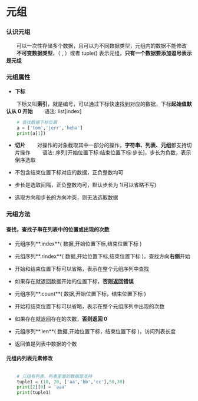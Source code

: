 # 元组
### 认识元组
&emsp;&emsp;可以一次性存储多个数据，且可以为不同数据类型，元组内的数据不能修改
&emsp;&emsp;**不可变数据类型**，（ , ）或者 tuple() 表示元组，**只有一个数据要添加逗号表示是元组**

### 元组属性
*  **下标**

&emsp;&emsp;下标又叫**索引**，就是编号，可以通过下标快速找到对应的数据，下标**起始值默认从 0 开始** 
&emsp;&emsp;语法: list[index]


```python 
    # 查找数据下标位置
    a = ['tom','jerr','heha']
    print(a[1])

```


*  **切片**
&emsp;&emsp;对操作的对象截取其中一部分的操作，**字符串、列表、元组**都支持切片操作
&emsp;&emsp;语法: 序列[开始位置下标:结束位置下标:步长]，步长为负数，表示倒序选取

  *  不包含结束位置下标对应的数据，正负整数均可
  *  步长是选取间隔，正负整数均可，默认步长为 1(可以省略不写)
  *  选取方向和步长的方向冲突，则无法选取数据


### 元组方法 
#### 查找，查找子串在列表中的位置或出现的次数

*  元组序列**.index**( 数据,开始位置下标,结束位置下标 )
  *  元组序列**.rindex**( 数据,开始位置下标,结束位置下标 )，查找方向**右侧**开始
  *  开始和结束位置下标可以省略，表示在整个元组序列中查找
  *  如果存在就返回数据开始的位置下标，**否则返回错误** 
  
  
*  元组序列**.count**( 数据,开始位置下标，结束位置下标 )
  *  开始和结束位置下标可以省略，表示在整个元组序列中出现的次数
  *  如果存在就返回存在的次数，**否则返回 0**
  
  
*  元组序列**.len**( 数据,开始位置下标，结束位置下标 )，访问列表长度
  *  返回值是列表中数据的个数



#### 元组内列表元素修改



```python

    # 元组有列表，列表里面的数据是支持
    tuple1 = (10, 20, ['aa','bb','cc'],50,30)
    print[2][0] = 'aaa'
    print(tuple1)

```








































